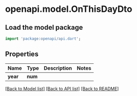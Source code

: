 # openapi.model.OnThisDayDto

## Load the model package
```dart
import 'package:openapi/api.dart';
```

## Properties
Name | Type | Description | Notes
------------ | ------------- | ------------- | -------------
**year** | **num** |  | 

[[Back to Model list]](../README.md#documentation-for-models) [[Back to API list]](../README.md#documentation-for-api-endpoints) [[Back to README]](../README.md)



